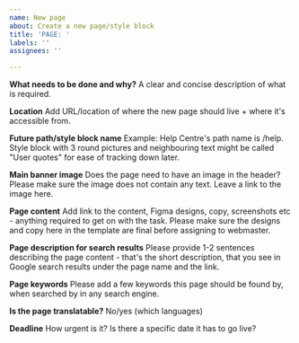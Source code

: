 ```yaml
---
name: New page
about: Create a new page/style block
title: 'PAGE: '
labels: ''
assignees: ''

---
```


**What needs to be done and why?**
A clear and concise description of what is required.

**Location**
Add URL/location of where the new page should live + where it's accessible from.

**Future path/style block name**
Example: Help Centre's path name is /help. 
Style block with 3 round pictures and neighbouring text might be called "User quotes" for ease of tracking down later.

**Main banner image**
Does the page need to have an image in the header? Please make sure the image does not contain any text. Leave a link to the image here.

**Page content**
Add link to the content, Figma designs, copy, screenshots etc - anything required to get on with the task. Please make sure the designs and copy here in the template are final before assigning to webmaster.

**Page description for search results**
Please provide 1-2 sentences describing the page content - that's the short description, that you see in Google search results under the page name and the link.

**Page keywords**
Please add a few keywords this page should be found by, when searched by in any search engine.

**Is the page translatable?**
No/yes (which languages)

**Deadline**
How urgent is it? Is there a specific date it has to go live?

